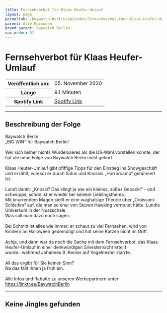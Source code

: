 ```yaml
---
title: Fernsehverbot für Klaas Heufer-Umlauf
layout: page
permalink: /baywatch-berlin/episoden/Fernsehverbot-fuer-Klaas-Heufer-Umlauf
parent: Alle Episoden
grand_parent: Baywatch Berlin
nav_order: 51
---
```


# Fernsehverbot für Klaas Heufer-Umlauf
<table class="resp-table dcf-table dcf-table-responsive dcf-table-bordered dcf-table-striped dcf-w-100%">
                    <tbody>
                        <tr>
                            <th scope="row">Veröffentlich am:</th>
                            <td data-label="Veröffentlich am:">05. November 2020</td>
                        </tr>
                        <tr>
                            <th scope="row">Länge </th>
                            <td data-label="Länge ">91 Minuten</td>
                        </tr><tr>
                                <th scope="row">Spotify Link</th>
                                <td data-label="Spotify Link"><a href="https://open.spotify.com/episode/58doU7hX1FqfoemYxbPGMl">Spotify Link</a></td>
                            </tr></tbody>
                </table>

***

## Beschreibung der Folge

<div>
Baywatch Berlin <br> „BIG WIN“ für Baywatch Berlin! <br>  <br> Wer sich bisher nichts Würdeloseres als die US-Wahl vorstellen konnte, der hat die neue Folge von Baywatch Berlin nicht gehört.  <br>  <br> Klaas Heufer-Umlauf gibt pfiffige Tipps für den Einstieg ins Showgeschäft und erzählt, wie(so) er durch Sidos und Knossis „Horrorcamp“ gehühnert ist.  <br>  <br> Lundt denkt: „Knossi? Das klingt ja wie ein kleines, süßes Gebäck!“ - und schwupps, schon ist er wieder bei seinem Lieblingsthema.  <br> Mit knurrendem Magen stellt er eine waghalsige Theorie über „Croissant-Schleifen“ auf, die man so eher von Steven Hawking vermutet hätte. Lundts Universum in der Nussschale.  <br> Was soll man dazu noch sagen. <br>  <br> Bei Schmitt ist alles wie immer: er schaut zu viel Fernsehen, wird von Kindern an Halloween gedemütigt und hat seine Katzen nicht im Griff. <br>  <br> Achja, und dann war da noch die Sache mit dem Fernsehverbot, das Klaas Heufer-Umlauf in einer denkwürdigen Silvesternacht erteilt wurde...während Johannes B. Kerner auf Vogelnester starrte. <br>  <br> All das ergibt für Sie keinen Sinn?  <br> Na das fällt Ihnen ja früh ein. <br>  <br> Alle Infos und Rabatte zu unseren Werbepartnern unter <a href="https://linktr.ee/BaywatchBerlin">https://linktr.ee/BaywatchBerlin</a>  
</div>

***

## Keine Jingles gefunden